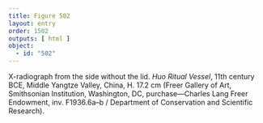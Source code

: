 ```yaml
---
title: Figure 502
layout: entry
order: 1502
outputs: [ html ]
object:
  - id: "502"
---
```


X-radiograph from the side without the lid. *Huo Ritual Vessel*, 11th century BCE, Middle Yangtze Valley, China, H. 17.2 cm (Freer Gallery of Art, Smithsonian Institution, Washington, DC, purchase—Charles Lang Freer Endowment, inv. F1936.6a–b / Department of Conservation and Scientific Research).
